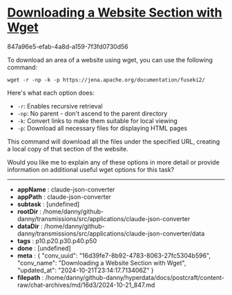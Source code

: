 # [Downloading a Website Section with Wget](https://claude.ai/chat/16d39fe7-8b92-4783-8063-27fc5304b596)

847a96e5-efab-4a8d-a159-7f3fd0730d56

 To download an area of a website using wget, you can use the following command:

```
wget -r -np -k -p https://jena.apache.org/documentation/fuseki2/
```

Here's what each option does:

- `-r`: Enables recursive retrieval
- `-np`: No parent - don't ascend to the parent directory
- `-k`: Convert links to make them suitable for local viewing
- `-p`: Download all necessary files for displaying HTML pages

This command will download all the files under the specified URL, creating a local copy of that section of the website.

Would you like me to explain any of these options in more detail or provide information on additional useful wget options for this task?

---

* **appName** : claude-json-converter
* **appPath** : claude-json-converter
* **subtask** : [undefined]
* **rootDir** : /home/danny/github-danny/transmissions/src/applications/claude-json-converter
* **dataDir** : /home/danny/github-danny/transmissions/src/applications/claude-json-converter/data
* **tags** : p10.p20.p30.p40.p50
* **done** : [undefined]
* **meta** : {
  "conv_uuid": "16d39fe7-8b92-4783-8063-27fc5304b596",
  "conv_name": "Downloading a Website Section with Wget",
  "updated_at": "2024-10-21T23:14:17.713406Z"
}
* **filepath** : /home/danny/github-danny/hyperdata/docs/postcraft/content-raw/chat-archives/md/16d3/2024-10-21_847.md